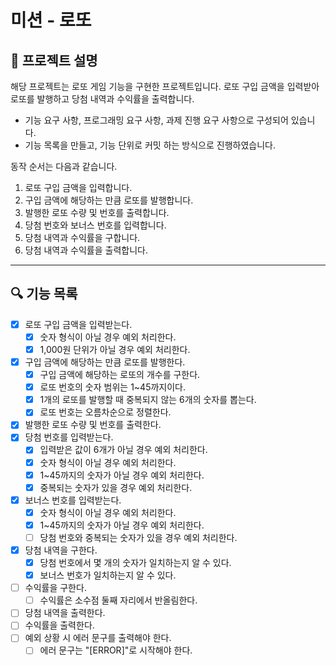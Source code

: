 # 미션 - 로또

## 🚀 프로젝트 설명

해당 프로젝트는 로또 게임 기능을 구현한 프로젝트입니다.
로또 구입 금액을 입력받아 로또를 발행하고 당첨 내역과 수익률을 출력합니다.

- 기능 요구 사항, 프로그래밍 요구 사항, 과제 진행 요구 사항으로 구성되어 있습니다.
- 기능 목록을 만들고, 기능 단위로 커밋 하는 방식으로 진행하였습니다.

동작 순서는 다음과 같습니다.
1. 로또 구입 금액을 입력합니다.
2. 구입 금액에 해당하는 만큼 로또를 발행합니다.
3. 발행한 로또 수량 및 번호를 출력합니다.
4. 당첨 번호와 보너스 번호를 입력합니다.
5. 당첨 내역과 수익률을 구합니다.
6. 당첨 내역과 수익률을 출력합니다.

---

## 🔍 기능 목록

- [x] 로또 구입 금액을 입력받는다.
    - [x] 숫자 형식이 아닐 경우 예외 처리한다. 
    - [x] 1,000원 단위가 아닐 경우 예외 처리한다.
- [x] 구입 금액에 해당하는 만큼 로또를 발행한다.
    - [x] 구입 금액에 해당하는 로또의 개수를 구한다.
    - [x] 로또 번호의 숫자 범위는 1~45까지이다.
    - [x] 1개의 로또를 발행할 때 중복되지 않는 6개의 숫자를 뽑는다.
    - [x] 로또 번호는 오름차순으로 정렬한다.
- [x] 발행한 로또 수량 및 번호를 출력한다.
- [x] 당첨 번호를 입력받는다.
    - [x] 입력받은 값이 6개가 아닐 경우 예외 처리한다.
    - [x] 숫자 형식이 아닐 경우 예외 처리한다.
    - [x] 1~45까지의 숫자가 아닐 경우 예외 처리한다.
    - [x] 중복되는 숫자가 있을 경우 예외 처리한다.
- [x] 보너스 번호를 입력받는다.
    - [x] 숫자 형식이 아닐 경우 예외 처리한다.
    - [x] 1~45까지의 숫자가 아닐 경우 예외 처리한다.
    - [ ] 당첨 번호와 중복되는 숫자가 있을 경우 예외 처리한다.
- [x] 당첨 내역을 구한다.
    - [x] 당첨 번호에서 몇 개의 숫자가 일치하는지 알 수 있다.
    - [x] 보너스 번호가 일치하는지 알 수 있다.
- [ ] 수익률을 구한다.
    - [ ] 수익률은 소수점 둘째 자리에서 반올림한다.
- [ ] 당첨 내역을 출력한다.
- [ ] 수익률을 출력한다.
- [ ] 예외 상황 시 에러 문구를 출력해야 한다.
    - [ ] 에러 문구는 "[ERROR]"로 시작해야 한다.
